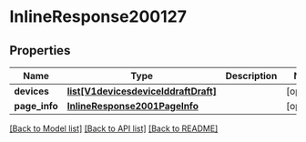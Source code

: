 # InlineResponse200127

## Properties
Name | Type | Description | Notes
------------ | ------------- | ------------- | -------------
**devices** | [**list[V1devicesdeviceIddraftDraft]**](V1devicesdeviceIddraftDraft.md) |  | [optional] 
**page_info** | [**InlineResponse2001PageInfo**](InlineResponse2001PageInfo.md) |  | [optional] 

[[Back to Model list]](../README.md#documentation-for-models) [[Back to API list]](../README.md#documentation-for-api-endpoints) [[Back to README]](../README.md)


